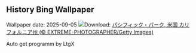 ## History Bing Wallpaper
Wallpaper date: 2025-09-05
![](https://www.bing.com/th?id=OHR.SunsetPier_JA-JP6277978338_UHD.jpg&w=1000)Download: [パシフィック・パーク, 米国 カリフォルニア州 (© EXTREME-PHOTOGRAPHER/Getty Images)](https://www.bing.com/th?id=OHR.SunsetPier_JA-JP6277978338_UHD.jpg)

Auto get programm by LtgX
